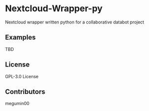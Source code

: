 # Nextcloud-Wrapper-py
Nextcloud wrapper written python for a collaborative databot project

## Examples
TBD

## License
GPL-3.0 License

## Contributors
megumin00
